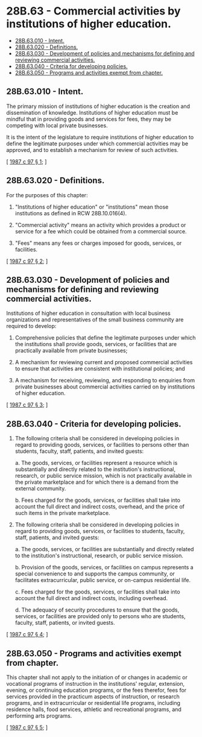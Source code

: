 # 28B.63 - Commercial activities by institutions of higher education.
* [28B.63.010 - Intent.](#28b63010---intent)
* [28B.63.020 - Definitions.](#28b63020---definitions)
* [28B.63.030 - Development of policies and mechanisms for defining and reviewing commercial activities.](#28b63030---development-of-policies-and-mechanisms-for-defining-and-reviewing-commercial-activities)
* [28B.63.040 - Criteria for developing policies.](#28b63040---criteria-for-developing-policies)
* [28B.63.050 - Programs and activities exempt from chapter.](#28b63050---programs-and-activities-exempt-from-chapter)
## 28B.63.010 - Intent.
The primary mission of institutions of higher education is the creation and dissemination of knowledge. Institutions of higher education must be mindful that in providing goods and services for fees, they may be competing with local private businesses.

It is the intent of the legislature to require institutions of higher education to define the legitimate purposes under which commercial activities may be approved, and to establish a mechanism for review of such activities.

\[ [1987 c 97 § 1](http://leg.wa.gov/CodeReviser/documents/sessionlaw/1987c97.pdf?cite=1987%20c%2097%20§%201); \]

## 28B.63.020 - Definitions.
For the purposes of this chapter:

1. "Institutions of higher education" or "institutions" mean those institutions as defined in RCW 28B.10.016(4).

2. "Commercial activity" means an activity which provides a product or service for a fee which could be obtained from a commercial source.

3. "Fees" means any fees or charges imposed for goods, services, or facilities.

\[ [1987 c 97 § 2](http://leg.wa.gov/CodeReviser/documents/sessionlaw/1987c97.pdf?cite=1987%20c%2097%20§%202); \]

## 28B.63.030 - Development of policies and mechanisms for defining and reviewing commercial activities.
Institutions of higher education in consultation with local business organizations and representatives of the small business community are required to develop:

1. Comprehensive policies that define the legitimate purposes under which the institutions shall provide goods, services, or facilities that are practically available from private businesses;

2. A mechanism for reviewing current and proposed commercial activities to ensure that activities are consistent with institutional policies; and

3. A mechanism for receiving, reviewing, and responding to enquiries from private businesses about commercial activities carried on by institutions of higher education.

\[ [1987 c 97 § 3](http://leg.wa.gov/CodeReviser/documents/sessionlaw/1987c97.pdf?cite=1987%20c%2097%20§%203); \]

## 28B.63.040 - Criteria for developing policies.
1. The following criteria shall be considered in developing policies in regard to providing goods, services, or facilities to persons other than students, faculty, staff, patients, and invited guests:

   a. The goods, services, or facilities represent a resource which is substantially and directly related to the institution's instructional, research, or public service mission, which is not practically available in the private marketplace and for which there is a demand from the external community.

   b. Fees charged for the goods, services, or facilities shall take into account the full direct and indirect costs, overhead, and the price of such items in the private marketplace.

2. The following criteria shall be considered in developing policies in regard to providing goods, services, or facilities to students, faculty, staff, patients, and invited guests:

   a. The goods, services, or facilities are substantially and directly related to the institution's instructional, research, or public service mission.

   b. Provision of the goods, services, or facilities on campus represents a special convenience to and supports the campus community, or facilitates extracurricular, public service, or on-campus residential life.

   c. Fees charged for the goods, services, or facilities shall take into account the full direct and indirect costs, including overhead.

   d. The adequacy of security procedures to ensure that the goods, services, or facilities are provided only to persons who are students, faculty, staff, patients, or invited guests.

\[ [1987 c 97 § 4](http://leg.wa.gov/CodeReviser/documents/sessionlaw/1987c97.pdf?cite=1987%20c%2097%20§%204); \]

## 28B.63.050 - Programs and activities exempt from chapter.
This chapter shall not apply to the initiation of or changes in academic or vocational programs of instruction in the institutions' regular, extension, evening, or continuing education programs, or the fees therefor, fees for services provided in the practicum aspects of instruction, or research programs, and in extracurricular or residential life programs, including residence halls, food services, athletic and recreational programs, and performing arts programs.

\[ [1987 c 97 § 5](http://leg.wa.gov/CodeReviser/documents/sessionlaw/1987c97.pdf?cite=1987%20c%2097%20§%205); \]

